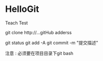 # HelloGit
Teach
Test

git clone http://...gitHub adderss

git status
git add -A
git commit -m "提交描述"

注意 : 必须要在项目目录下git bash